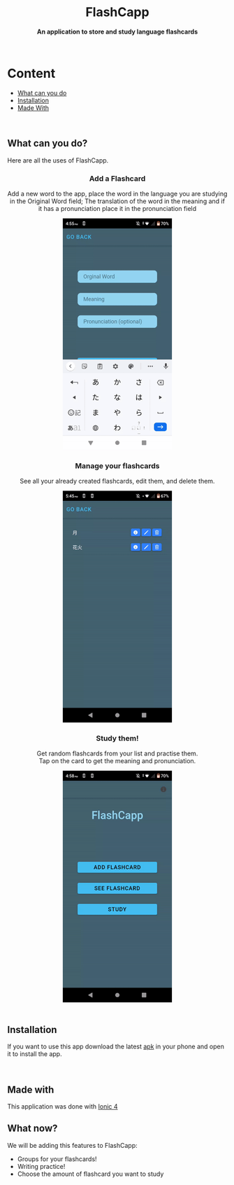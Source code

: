  <h1 align="center">FlashCapp</h3>
 <p align="center"><b>An application to store and study language flashcards</b></p>
 <br>
<h1>Content</h1>
<ul>
 <li><a href="#users">What can you do<a/></li>
 <li><a href="#insta">Installation<a/></li>
 <li><a href="#made">Made With<a/></li>
</ul>
<br>
 <h2 id="uses"><b>What can you do?</b></h2>
 <p>Here are all the uses of FlashCapp.
 <h3 align="center">Add a Flashcard</h3>
 <p align="center">Add a new word to the app, place the word in the language you are studying in the Original Word field; The translation of the word in the meaning and if it has a pronunciation place it in the pronunciation field</p>
 <!-- Add image or gif-->
 <div align="center">
  <img width="250px" src="addgif.gif" alt="add flashcard gif">
 </div>
 <h3 align="center">Manage your flashcards</h3>
 <p align="center">See all your already created flashcards, edit them, and delete them.</p>
 <!-- Add image or gif-->
<div align="center">
  <img width="250px" src="seegif.gif" alt="see flashcard gif">
 </div>
 <h3 align="center">Study them!</h3>
 <p align="center">Get random flashcards from your list and practise them.<br>Tap on the card to get the meaning and pronunciation.</p>
 <!-- Add image or gif-->
 <div align="center">
  <img width="250px" src="studygif.gif" alt="study flashcard gif">
 </div>
 <br>
 <h2 id="insta">Installation</h2>
 <p>If you want to use this app download the latest <a href="https://github.com/IvanTorres21/FlashCappIonic/releases/tag/2.0">apk</a> in your phone and open it to install the app.</p>
 <br>
 <h2 id="made">Made with</h2>
 <p>This application was done with <a href="https://ionicframework.com/">Ionic 4</a>
 <h2 id="now">What now?</h2>
 <p>We will be adding this features to FlashCapp:</p>
 <ul>
 <li>Groups for your flashcards!</li>
 <li>Writing practice!</li>
 <li>Choose the amount of flashcard you want to study</li>
 </ul>
